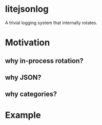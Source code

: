 # litejsonlog

A trivial logging system that internally rotates.

# Motivation

## why in-process rotation?

## why JSON?

## why categories?

# Example
